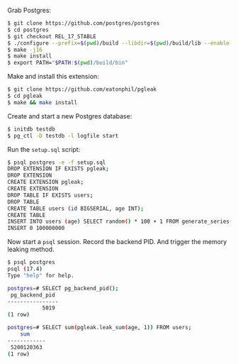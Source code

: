 Grab Postgres:

```bash
$ git clone https://github.com/postgres/postgres
$ cd postgres
$ git checkout REL_17_STABLE
$ ./configure --prefix=$(pwd)/build --libdir=$(pwd)/build/lib --enable-cassert --enable-debug --without-icu
$ make -j16
$ make install
$ export PATH="$PATH:$(pwd)/build/bin"
```

Make and install this extension:

```bash
$ git clone https://github.com/eatonphil/pgleak
$ cd pgleak
$ make && make install
```

Create and start a new Postgres database:

```bash
$ initdb testdb
$ pg_ctl -D testdb -l logfile start
```

Run the `setup.sql` script:

```bash
$ psql postgres -e -f setup.sql
DROP EXTENSION IF EXISTS pgleak;
DROP EXTENSION
CREATE EXTENSION pgleak;
CREATE EXTENSION
DROP TABLE IF EXISTS users;
DROP TABLE
CREATE TABLE users (id BIGSERIAL, age INT);
CREATE TABLE
INSERT INTO users (age) SELECT random() * 100 + 1 FROM generate_series(1, 100000000);
INSERT 0 100000000
```

Now start a `psql` session. Record the backend PID. And trigger the memory leaking method.

```bash
$ psql postgres
psql (17.4)
Type "help" for help.

postgres=# SELECT pg_backend_pid();
 pg_backend_pid
----------------
           5019
(1 row)

postgres=# SELECT sum(pgleak.leak_sum(age, 1)) FROM users;
    sum
------------
 5200120363
(1 row)
```
